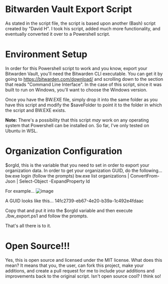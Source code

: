 # Bitwarden Vault Export Script
As stated in the script file, the script is based upon another (Bash) script created by "David H". I took his script, added much more functionality, and eventually converted it over to a Powershell script.

# Environment Setup
In order for this Powershell script to work and you know, export your Bitwarden Vault, you'll need the Bitwarden CLI executable. You can get it by going to https://bitwarden.com/download/ and scrolling down to the section that reads "Command Line Interface". In the case of this script, since it was built to run on Windows, you'll want to choose the Windows version.

Once you have the BW.EXE file, simply drop it into the same folder as you have this script and modify the $saveFolder to point it to the folder in which the script and BW.EXE exists.

**Note:** There's a possibility that this script *may* work on any operating system that Powershell can be installed on. So far, I've only tested on Ubuntu in WSL.

# Organization Configuration
$orgId, this is the variable that you need to set in order to export your organization data. In order to get your organization GUID, do the following...
bw.exe login
(follow the prompts)
bw.exe list organizations | ConvertFrom-Json | Select-Object -ExpandProperty Id

For example...
![image](https://github.com/trparky/Bitwarden-Vault-Export-Script/assets/32105035/8639888a-d1bd-4804-94bb-77dcd91499d7)

A GUID looks like this... 14fc2739-eb67-4e20-b39a-1c492e4fdaac

Copy that and put it into the $orgId variable and then execute ./bw_export.ps1 and follow the prompts.

That's all there is to it.

# Open Source!!!
Yes, this is open source and licensed under the MIT license. What does this mean? It means that you, the user, can fork this project, make your additions, and create a pull request for me to include your additions and improvements back to the original script. Isn't open source cool? I think so!
